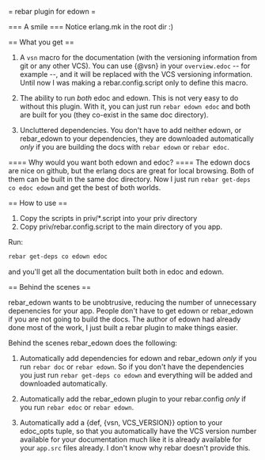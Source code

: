= rebar plugin for edown =

=== A smile ===
Notice erlang.mk in the root dir :)

== What you get ==

1. A `vsn` macro for the documentation (with the versioning information from
   git or any other VCS). You can use {@vsn} in your `overview.edoc` -- for
   example --, and it will be replaced with the VCS versioning information.
   Until now I was making a rebar.config.script only to define this macro.

2. The ability to run *both* edoc and edown. This is not very easy to do
   without this plugin. With it, you can just run `rebar edown edoc` and
   both are built for you (they co-exist in the same doc directory).

3. Uncluttered dependencies. You don't have to add neither edown, or
   rebar_edown to your dependencies, they are downloaded automatically
   _only_ if you are building the docs with `rebar edown` or `rebar edoc`.

==== Why would you want both edown and edoc? ====
   The edown docs are nice on github, but the erlang docs are great for local
   browsing. Both of them can be built in the same doc directory. Now I just
   run `rebar get-deps co edoc edown` and get the best of both worlds.

== How to use ==
1. Copy the scripts in priv/\*.script into your priv directory
2. Copy priv/rebar.config.script to the main directory of you app.

Run:
```sh
rebar get-deps co edown edoc
```

and you'll get all the documentation built both in edoc and edown.

== Behind the scenes ==

rebar_edown wants to be unobtrusive, reducing the number of unnecessary
depenencies for your app. People don't have to get edown or rebar_edown
if you are not going to build the docs. The author of edown had already
done most of the work, I just built a rebar plugin to make things easier.

Behind the scenes rebar_edown does the following:
1. Automatically add dependencies for edown and rebar_edown *only* if you run
   `rebar doc` or `rebar edown`. So if you don't have the dependencies you just
   run `rebar get-deps co edown` and everything will be added and downloaded
   automatically.

2. Automatically add the rebar_edown plugin to your rebar.config *only* if you
   run `rebar edoc` or `rebar edown`.

3. Automatically add a {def, {vsn, VCS_VERSION}} option to your edoc_opts
   tuple, so that you automatically have the VCS version number available for
   your documentation much like it is already available for your `app.src`
   files already. I don't know why rebar doesn't provide this.
